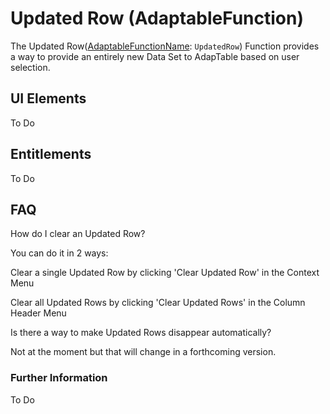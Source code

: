 # Updated Row (AdaptableFunction)

The Updated Row([AdaptableFunctionName](https://api.adaptabletools.com/modules/_src_predefinedconfig_common_types_.html#adaptablefunctionname): `UpdatedRow`) Function provides a way to provide an entirely new Data Set to AdapTable based on user selection.


## UI Elements
To Do

## Entitlements
To Do

## FAQ

How do I clear an Updated Row?

You can do it in 2 ways:

Clear a single Updated Row by clicking 'Clear Updated Row' in the Context Menu

Clear all Updated Rows by clicking 'Clear Updated Rows' in the Column Header Menu

Is there a way to make Updated Rows disappear automatically?

Not at the moment but that will change in a forthcoming version.

### Further Information

To Do

